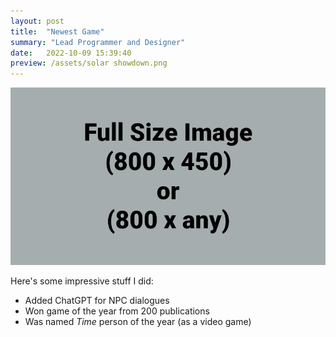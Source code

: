 ```yaml
---
layout: post
title:  "Newest Game"
summary: "Lead Programmer and Designer"
date:   2022-10-09 15:39:40
preview: /assets/solar showdown.png
---
```


![Picture 1](/assets/fullsize.png)

Here's some impressive stuff I did:

* Added ChatGPT for NPC dialogues
* Won game of the year from 200 publications
* Was named *Time* person of the year (as a video game)
